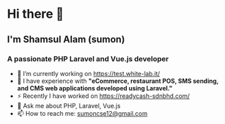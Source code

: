  <h1>Hi there 👋</h1>


<h2>I'm Shamsul Alam (sumon)</h2>

<h3><strong>A passionate PHP Laravel and Vue.js developer</strong></h3>

- 🔭 I’m currently working on https://test.white-lab.it/
- 👯 I have experience with <strong> "eCommerce, restaurant POS, SMS sending, and CMS web applications developed using Laravel."</strong>
- ⚡ Recently I have worked on https://readycash-sdnbhd.com/
- 💬 Ask me about PHP, Laravel, Vue.js 
- 📫 How to reach me: sumoncse12@gmail.com


